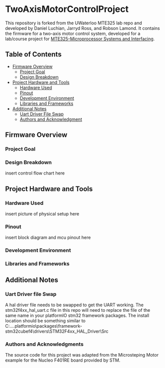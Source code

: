 
# TwoAxisMotorControlProject

This repository is forked from the UWaterloo MTE325 lab repo and developed by Daniel Luchian, Jarryd Ross, and Robson Lamond. It contains the firmware for a two-axis motor control system, developed for a lab/course project for [MTE325-Microprocessor Systems and Interfacing](https://uwflow.com/course/mte325).


## Table of Contents

- [Firmware Overview](#overview)
  - [Project Goal](#project-goal)
  - [Design Breakdown](#design-breakdown)
- [Project Hardware and Tools](#roject-hardware-and-tools)
  - [Hardware Used](#hardware)
  - [Pinout](#pinout)
  - [Development Environment](#development-environment)
  - [Libraries and Frameworks](#libraries-and-frameworks)
- [Additional Notes](#additional-notes)
  - [Uart Driver File Swap](#uart-driver-file-swap)
  - [Authors and Acknowledgment](#authors-and-acknowledgment) 
 
## Firmware Overview

### Project Goal

### Design Breakdown
insert control flow chart here

## Project Hardware and Tools

### Hardware Used
insert picture of physical setup here

### Pinout
insert block diagram and mcu pinout here

### Development Environment

### Libraries and Frameworks

## Additional Notes

### Uart Driver file Swap
A hal driver file needs to be swapped to get the UART working. The stm32f4xx_hal_uart.c file in this repo will need to replace the file of the same name in your platformIO stm32 framework packages. The install location should be something similar to C:\...\.platformio\packages\framework-stm32cubef4\drivers\STM32F4xx_HAL_Driver\Src

### Authors and Acknowledgments
The source code for this project was adapted from the Microsteping Motor example for the Nucleo F401RE board provided by STM.
